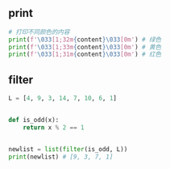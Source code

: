 ## print

```python
# 打印不同颜色的内容
print(f'\033[1;32m{content}\033[0m') # 绿色
print(f'\033[1;33m{content}\033[0m') # 黄色
print(f'\033[1;31m{content}\033[0m') # 红色
```



## filter

```python
L = [4, 9, 3, 14, 7, 10, 6, 1]


def is_odd(x):
    return x % 2 == 1


newlist = list(filter(is_odd, L))
print(newlist) # [9, 3, 7, 1]
```

